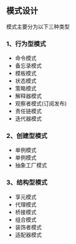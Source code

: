 ## 模式设计
模式主要分为以下三种类型
### 1、行为型模式
- 命令模式
- 备忘录模式
- 模板模式
- 状态模式
- 策略模式
- 解释器模式
- 观察者模式(订阅发布)
- 责任链模式
- 迭代器模式
### 2、创建型模式
- 单例模式
- 单例模式
- 抽象工厂模式
### 3、结构型模式
- 享元模式
- 代理模式
- 桥接模式
- 组合模式
- 装饰者模式
- 适配器模式